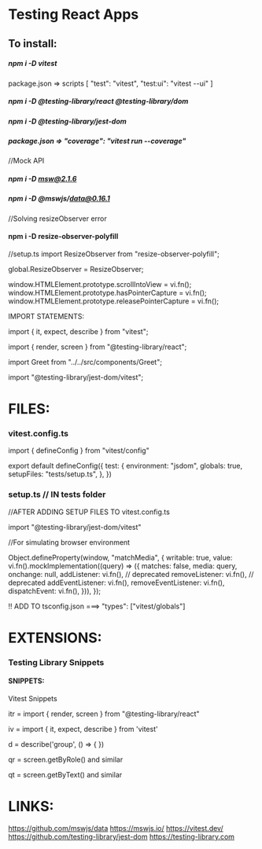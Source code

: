 # Testing React Apps

## To install:

##### npm i -D vitest

package.json => scripts [ "test": "vitest", "test:ui": "vitest --ui" ]

##### npm i -D @testing-library/react @testing-library/dom

##### npm i -D @testing-library/jest-dom

##### package.json => "coverage": "vitest run --coverage"

//Mock API
##### npm i -D msw@2.1.6

##### npm i -D @mswjs/data@0.16.1



//Solving resizeObserver error
#### npm i -D resize-observer-polyfill

//setup.ts
import ResizeObserver from "resize-observer-polyfill";

global.ResizeObserver = ResizeObserver;

window.HTMLElement.prototype.scrollIntoView = vi.fn();
window.HTMLElement.prototype.hasPointerCapture = vi.fn();
window.HTMLElement.prototype.releasePointerCapture = vi.fn();


IMPORT STATEMENTS:

import { it, expect, describe } from "vitest";

import { render, screen } from "@testing-library/react";

import Greet from "../../src/components/Greet";

import "@testing-library/jest-dom/vitest";

# FILES:

### vitest.config.ts 

import { defineConfig } from "vitest/config"

export default defineConfig({
    test: {
        environment: "jsdom",
        globals: true,
        setupFiles: "tests/setup.ts",
    },
})


### setup.ts       // IN tests folder

//AFTER ADDING SETUP FILES TO vitest.config.ts

import "@testing-library/jest-dom/vitest"

//For simulating browser environment

Object.defineProperty(window, "matchMedia", {
    writable: true,
    value: vi.fn().mockImplementation((query) => ({
        matches: false,
        media: query,
        onchange: null,
        addListener: vi.fn(), // deprecated
        removeListener: vi.fn(), // deprecated
        addEventListener: vi.fn(),
        removeEventListener: vi.fn(),
        dispatchEvent: vi.fn(),
    })),
});


!! ADD TO tsconfig.json  ===> "types": ["vitest/globals"]


# EXTENSIONS: 

### Testing Library Snippets 


#### SNIPPETS: 
Vitest Snippets

   itr = import { render, screen } from "@testing-library/react"

   iv  = import { it, expect, describe } from 'vitest'

   d   = describe('group', () => { })

   qr  = screen.getByRole() and similar

   qt  = screen.getByText() and similar


# LINKS: 

https://github.com/mswjs/data
https://mswjs.io/
https://vitest.dev/
https://github.com/testing-library/jest-dom
https://testing-library.com